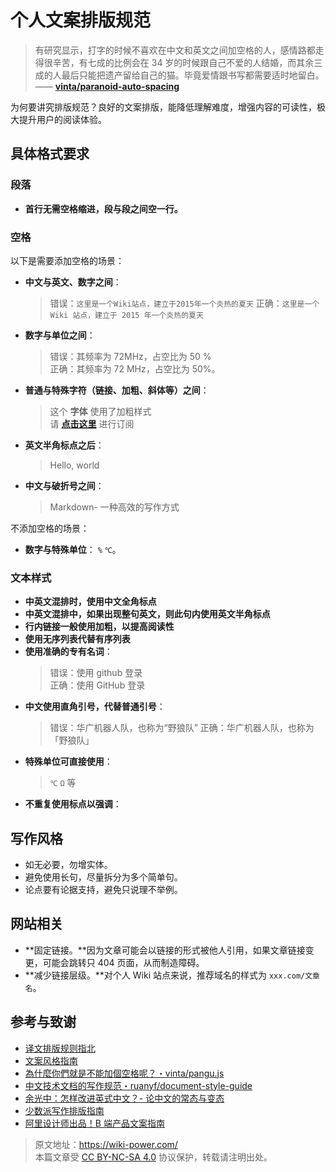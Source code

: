 # 个人文案排版规范

> 有研究显示，打字的时候不喜欢在中文和英文之间加空格的人，感情路都走得很辛苦，有七成的比例会在 34 岁的时候跟自己不爱的人结婚，而其余三成的人最后只能把遗产留给自己的猫。毕竟爱情跟书写都需要适时地留白。 —— [**vinta/paranoid-auto-spacing**](https://github.com/vinta/pangu.js)

为何要讲究排版规范？良好的文案排版，能降低理解难度，增强内容的可读性，极大提升用户的阅读体验。

## 具体格式要求

### 段落

- **首行无需空格缩进，段与段之间空一行。**

### 空格

以下是需要添加空格的场景：

- **中文与英文、数字之间**：
  > 错误：`这里是一个Wiki站点，建立于2015年一个炎热的夏天`
  > 正确：`这里是一个 Wiki 站点，建立于 2015 年一个炎热的夏天`
- **数字与单位之间**：
  > 错误：其频率为 72MHz，占空比为 50 %  
  > 正确：其频率为 72 MHz，占空比为 50%。
- **普通与特殊字符（链接、加粗、斜体等）之间**：
  > 这个 **字体** 使用了加粗样式  
  > 请 [**点击这里**](https://wiki.wildwolf.pw/) 进行订阅
- **英文半角标点之后**：
  > Hello, world
- **中文与破折号之间**：
  > Markdown- 一种高效的写作方式

不添加空格的场景：

- **数字与特殊单位**： `%` `℃`。

### 文本样式

- **中英文混排时，使用中文全角标点**
- **中英文混排中，如果出现整句英文，则此句内使用英文半角标点**
- **行内链接一般使用加粗，以提高阅读性**
- **使用无序列表代替有序列表**
- **使用准确的专有名词**：
  > 错误：使用 github 登录  
  > 正确：使用 GitHub 登录
- **中文使用直角引号，代替普通引号**：
  > 错误：华广机器人队，也称为“野狼队”
  > 正确：华广机器人队，也称为「野狼队」
- **特殊单位可直接使用**：
  > `℃` `Ω` 等
- **不重复使用标点以强调**：

## 写作风格

- 如无必要，勿增实体。
- 避免使用长句，尽量拆分为多个简单句。
- 论点要有论据支持，避免只说理不举例。

## 网站相关

- **固定链接。**因为文章可能会以链接的形式被他人引用，如果文章链接变更，可能会跳转只 404 页面，从而制造障碍。
- **减少链接层级。**对个人 Wiki 站点来说，推荐域名的样式为 `xxx.com/文章名`。

## 参考与致谢

- [译文排版规则指北](https://github.com/xitu/gold-miner/wiki/%E8%AF%91%E6%96%87%E6%8E%92%E7%89%88%E8%A7%84%E5%88%99%E6%8C%87%E5%8C%97)
- [文案风格指南](https://open.leancloud.cn/copywriting-style-guide/)
- [為什麼你們就是不能加個空格呢？・vinta/pangu.js](https://github.com/vinta/pangu.js)
- [中文技术文档的写作规范・ruanyf/document-style-guide](https://github.com/ruanyf/document-style-guide)
- [余光中：怎样改进英式中文？- 论中文的常态与变态](https://open.leancloud.cn/improve-chinese/)
- [少数派写作排版指南](https://sspai.com/post/37815)
- [阿里设计师出品！B 端产品文案指南](https://mp.weixin.qq.com/s/58f12ia2iFRTOXJitQIO2w)

> 原文地址：<https://wiki-power.com/>  
> 本篇文章受 [CC BY-NC-SA 4.0](https://creativecommons.org/licenses/by/4.0/deed.zh) 协议保护，转载请注明出处。
